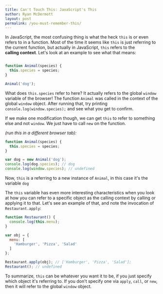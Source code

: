 ```yaml
---
title: Can't Touch This: JavaScript's This
author: Ryan McDermott
layout: post
permalink: /you-must-remember-this/
---
```

In JavaScript, the most confusing thing is what the heck `this` is or even refers to in a function. Most of the time it seems like `this` is just referring to the current function, but actually in JavaScript, `this` refers to the **calling context**. Let's look at an example to see what that means:

```js

function Animal(species) {
  this.species = species;
}

Animal('dog');
```

What does `this.species` refer to here? It actually refers to the global `window` variable of the browser! The function `Animal` was called in the context of the global `window` object. After running that, try printing `console.log(window.species);` and see what you get to confirm.

If we make one modification though, we can get `this` to refer to something else and not `window`. We just have to call `new` on the function.

 *(run this in a different browser tab):*

```js
function Animal(species) {
  this.species = species;
}

var dog = new Animal('dog');
console.log(dog.species); // dog
console.log(window.species); // undefined
```

Now, `this` is a referring to a new instance of `Animal`, in this case it's the variable `dog`

The `this` variable has even more interesting characteristics when you look at how you can refer to a specific object as the calling context by calling or applying it to that. Let's see an example of that, and note the invocation of `Restaurant.apply`:

```js
function Restaurant() {
  console.log(this.menu);
}

var obj = {
  menu: [
    'Hamburger', 'Pizza', 'Salad'
  ]
};

Restaurant.apply(obj); // ['Hamburger', 'Pizza', 'Salad'];
Restaurant(); // undefined
```

To summarize, `this` can be whatever you want it to be, if you just specify which object it's referring to. If you don't specify one via `apply`, `call`, or `new`, then it will refer to the global `window` object.
